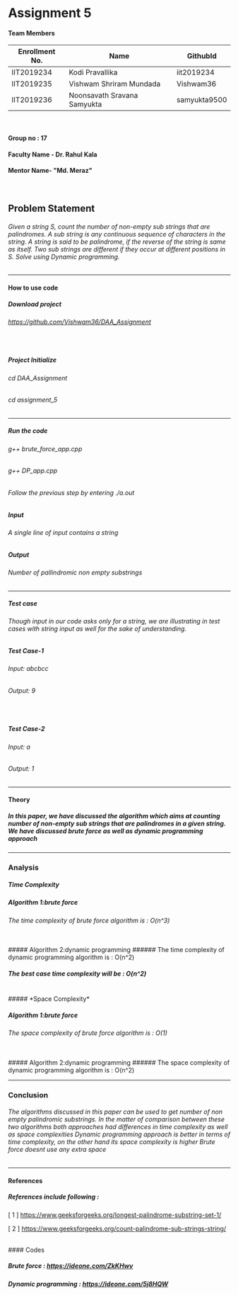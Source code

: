# Assignment 5
#### Team Members

|Enrollment No. |	 Name	                       |   GithubId |
|---------------|------------------------------|------------|
|IIT2019234   	|Kodi Pravallika	             |iit2019234  |
|IIT2019235   	|Vishwam Shriram Mundada	     |Vishwam36   |
|IIT2019236   	|Noonsavath Sravana Samyukta	 |samyukta9500|
<br/>

#### Group no : 17
#### Faculty Name - Dr. Rahul Kala
#### Mentor Name- "Md. Meraz"
<br/>

## Problem Statement
###### Given a string S, count the number of non-empty sub strings that are palindromes. A sub string is any continuous sequence of characters in the string. A string is said to be palindrome, if the reverse of the string is same as itself. Two sub strings are different if they occur at different positions in S. Solve using Dynamic programming.

---

#### How to use code

##### Download project
###### https://github.com/Vishwam36/DAA_Assignment
<br/>

##### Project Initialize 

###### cd DAA_Assignment
###### cd assignment_5


---

##### Run the code

###### g++ brute_force_app.cpp
###### g++ DP_app.cpp

###### Follow the previous step by entering ./a.out

##### Input

###### A single line of input contains a string


##### Output

###### Number of pallindromic non empty substrings

---

##### *Test case*

###### Though input in our code asks only for a string, we are illustrating in test cases with string input as well for the sake of understanding.

##### Test Case-1

###### Input: abcbcc

###### Output: 9
<br/>

##### Test Case-2
###### Input: a

###### Output: 1

---

#### Theory
##### In this paper, we have discussed the algorithm which  aims at counting number of non-empty sub strings that are palindromes in a given string. We have discussed brute force as well as dynamic programming approach
---

### Analysis

##### *Time Complexity*

##### Algorithm 1:brute force
###### The time complexity of brute force algorithm is : O(n^3)
<br/>
##### Algorithm 2:dynamic programming
###### The time complexity of dynamic programming algorithm is : O(n^2)

##### The best case time complexity will be : O(n^2)
<br/>
##### *Space Complexity*

##### Algorithm 1:brute force
###### The space complexity of brute force algorithm is : O(1)
<br/>
##### Algorithm 2:dynamic programming
###### The space complexity of dynamic programming algorithm is : O(n^2)

---

### Conclusion 

###### The algorithms discussed in this paper can be used to get number of non empty palindromic substrings. In the matter of comparison between these two algorithms both approaches had differences in time complexity as well as space complexities Dynamic programming approach is better in terms of time complexity, on the other hand its space complexity is higher Brute force doesnt use any extra space 

--- 

#### References

##### References include following :

[ 1 ]
https://www.geeksforgeeks.org/longest-palindrome-substring-set-1/

[ 2 ]
https://www.geeksforgeeks.org/count-palindrome-sub-strings-string/

<br/>
#### Codes

##### Brute force : https://ideone.com/ZkKHwv

##### Dynamic programming : https://ideone.com/5j8HQW
